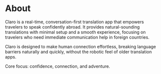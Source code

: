 # About

Claro is a real-time, conversation-first translation app that empowers travelers to speak confidently abroad. It provides natural-sounding translations with minimal setup and a smooth experience, focusing on travelers who need immediate communication help in foreign countries.

Claro is designed to make human connection effortless, breaking language barriers naturally and quickly, without the robotic feel of older translation apps.

Core focus: confidence, connection, and adventure.

